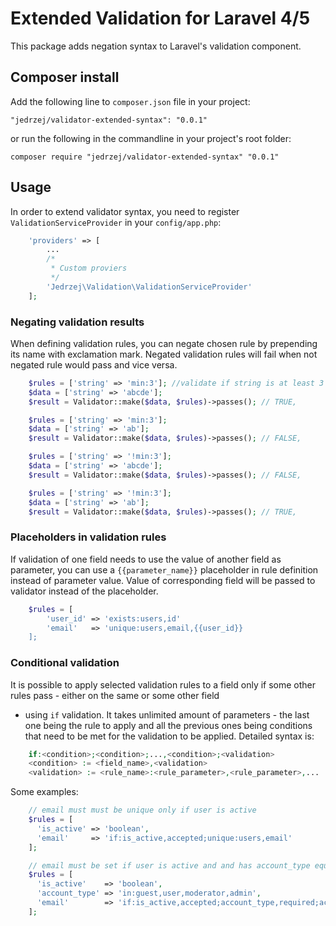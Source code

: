 # Extended Validation for Laravel 4/5

This package adds negation syntax to Laravel's validation component.

## Composer install

Add the following line to `composer.json` file in your project:

    "jedrzej/validator-extended-syntax": "0.0.1"

or run the following in the commandline in your project's root folder:

    composer require "jedrzej/validator-extended-syntax" "0.0.1"

## Usage

In order to extend validator syntax, you need to register `ValidationServiceProvider` in your `config/app.php`:

```php
    'providers' => [
        ...
        /*
         * Custom proviers
         */
        'Jedrzej\Validation\ValidationServiceProvider'
    ];
```

### Negating validation results

When defining validation rules, you can negate chosen rule by prepending its name with exclamation mark.
Negated validation rules will fail when not negated rule would pass and vice versa.

```php
    $rules = ['string' => 'min:3']; //validate if string is at least 3 characters long
    $data = ['string' => 'abcde'];
    $result = Validator::make($data, $rules)->passes(); // TRUE,

    $rules = ['string' => 'min:3'];
    $data = ['string' => 'ab'];
    $result = Validator::make($data, $rules)->passes(); // FALSE,

    $rules = ['string' => '!min:3'];
    $data = ['string' => 'abcde'];
    $result = Validator::make($data, $rules)->passes(); // FALSE,

    $rules = ['string' => '!min:3'];
    $data = ['string' => 'ab'];
    $result = Validator::make($data, $rules)->passes(); // TRUE,
```

### Placeholders in validation rules

If validation of one field needs to use the value of another field as parameter, you can use a `{{parameter_name}}` placeholder in rule definition instead of parameter value.
Value of corresponding field will be passed to validator instead of the placeholder.

```php
    $rules = [
        'user_id' => 'exists:users,id'
        'email'   => 'unique:users,email,{{user_id}}
    ];
```

### Conditional validation

It is possible to apply selected validation rules to a field only if some other rules pass - either on the same or some other field
- using `if` validation. It takes unlimited amount of parameters - the last one being the rule to apply and all the previous
ones being conditions that need to be met for the validation to be applied. Detailed syntax is:

```php
    if:<condition>;<condition>;...,<condition>;<validation>
    <condition> := <field_name>,<validation>
    <validation> := <rule_name>:<rule_parameter>,<rule_parameter>,...
```

Some examples:

```php
    // email must must be unique only if user is active
    $rules = [
      'is_active' => 'boolean',
      'email'     => 'if:is_active,accepted;unique:users,email'
    ];

    // email must be set if user is active and and has account_type equal to admin or moderator
    $rules = [
      'is_active'    => 'boolean',
      'account_type' => 'in:guest,user,moderator,admin',
      'email'        => 'if:is_active,accepted;account_type,required;account_type,in:admin,moderator;required'
    ];
```